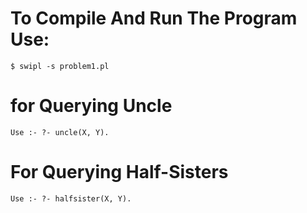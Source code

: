 # To Compile And Run The Program Use:
	$ swipl -s problem1.pl

# for Querying Uncle
	Use :- ?- uncle(X, Y).

# For Querying Half-Sisters
	Use :- ?- halfsister(X, Y).
